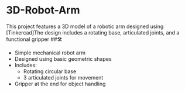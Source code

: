 # 3D-Robot-Arm
This project features a 3D model of a robotic arm designed using [Tinkercad]The design includes a rotating base, articulated joints, and a functional gripper
##🛠️ 

- Simple mechanical robot arm
- Designed using basic geometric shapes
- Includes:
  - Rotating circular base
  - 3 articulated joints for movement
- Gripper at the end for object handling
